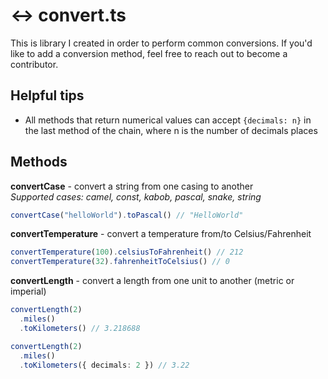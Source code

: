 # :left_right_arrow: convert.ts

This is library I created in order to perform common conversions. If you'd like to add a conversion method, feel free to reach out to become a contributor.

## Helpful tips

- All methods that return numerical values can accept `{decimals: n}` in the last method of the chain, where n is the number of decimals places

## Methods

**convertCase** - convert a string from one casing to another<br>
_Supported cases: camel, const, kabob, pascal, snake, string_

```typescript
convertCase("helloWorld").toPascal() // "HelloWorld"
```

**convertTemperature** - convert a temperature from/to Celsius/Fahrenheit

```typescript
convertTemperature(100).celsiusToFahrenheit() // 212
convertTemperature(32).fahrenheitToCelsius() // 0
```

**convertLength** - convert a length from one unit to another (metric or imperial)

```typescript
convertLength(2)
  .miles()
  .toKilometers() // 3.218688

convertLength(2)
  .miles()
  .toKilometers({ decimals: 2 }) // 3.22
```
